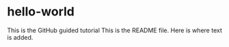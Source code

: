 # hello-world
This is the GitHub guided tutorial
This is the README file.
Here is where text is added.
